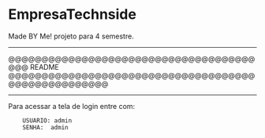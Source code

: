 # EmpresaTechnside
Made BY Me! projeto para 4 semestre.


*************************************************************************************************************
@@@@@@@@@@@@@@@@@@@@@@@@@@@@@@@@@@@@@@@@ README	@@@@@@@@@@@@@@@@@@@@@@@@@@@@@@@@@@@@@@@@@@@@@@@@@@@@

*************************************************************************************************************

Para acessar a tela de login entre com:

		USUARIO: admin
		SENHA:  admin
